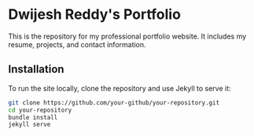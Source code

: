 # Dwijesh Reddy's Portfolio

This is the repository for my professional portfolio website. It includes my resume, projects, and contact information.

## Installation

To run the site locally, clone the repository and use Jekyll to serve it:

```bash
git clone https://github.com/your-github/your-repository.git
cd your-repository
bundle install
jekyll serve

